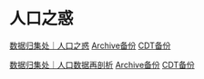 # 人口之惑

[数据归集处｜人口之惑](https://mp.weixin.qq.com/s/0R4pb0vbkF5XcwzGGyQV4A) [Archive备份](https://archive.ph/https://mp.weixin.qq.com/s/0R4pb0vbkF5XcwzGGyQV4A) [CDT备份](https://chinadigitaltimes.net/chinese/665878.html)

[数据归集处｜人口数据再剖析](https://mp.weixin.qq.com/s/7AWZtkae_EXKwMjHkBG8FQ) [Archive备份](https://archive.ph/https://mp.weixin.qq.com/s/7AWZtkae_EXKwMjHkBG8FQ) [CDT备份](https://chinadigitaltimes.net/chinese/665936.html)
